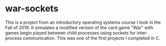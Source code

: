 # war-sockets
This is a project from an introductory operating systems course I took in the Fall of 2019.  It simulates a modified version of the card game "War" with games begin played between child processes using sockets for inter-process communication.  This was one of the first projects I completed in C.

